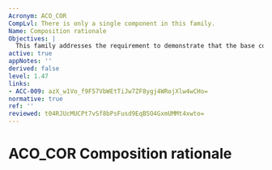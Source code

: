```yaml
---
Acronym: ACO_COR
CompLvl: There is only a single component in this family.
Name: Composition rationale
Objectives: |
  This family addresses the requirement to demonstrate that the base component can provide an appropriate level of assurance for use in composition.
active: true
appNotes: ''
derived: false
level: 1.47
links:
- ACC-009: azX_w1Vo_f9F57VbWEtTiJw7ZF8ygj4WRojXlw4wCHo=
normative: true
ref: ''
reviewed: t04RJUcMUCPt7vSf8bPsFusd9EqB5O4GxmUMMt4xwto=
---
```


# ACO_COR Composition rationale
